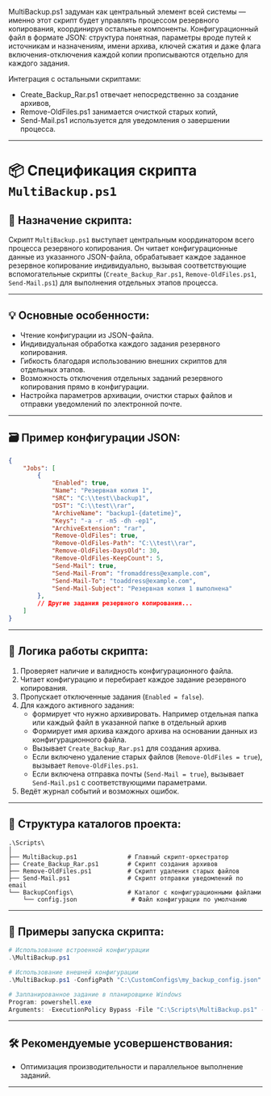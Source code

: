 MultiBackup.ps1 задуман как центральный элемент всей системы — именно этот скрипт будет управлять процессом резервного копирования, координируя остальные компоненты. Конфигурационный файл в формате JSON: структура понятная, параметры вроде путей к источникам и назначениям, имени архива, ключей сжатия и даже флага включения-отключения каждой копии прописываются отдельно для каждого задания.

Интеграция с остальными скриптами: 
- Create_Backup_Rar.ps1 отвечает непосредственно за создание архивов, 
- Remove-OldFiles.ps1 занимается очисткой старых копий, 
- Send-Mail.ps1 используется для уведомления о завершении процесса.
---

# 📦 Спецификация скрипта `MultiBackup.ps1`

## 📝 Назначение скрипта:
Скрипт `MultiBackup.ps1` выступает центральным координатором всего процесса резервного копирования. Он читает конфигурационные данные из указанного JSON-файла, обрабатывает каждое заданное резервное копирование индивидуально, вызывая соответствующие вспомогательные скрипты (`Create_Backup_Rar.ps1`, `Remove-OldFiles.ps1`, `Send-Mail.ps1`) для выполнения отдельных этапов процесса.

---

## 💡 Основные особенности:
- Чтение конфигурации из JSON-файла.
- Индивидуальная обработка каждого задания резервного копирования.
- Гибкость благодаря использованию внешних скриптов для отдельных этапов.
- Возможность отключения отдельных заданий резервного копирования прямо в конфигурации.
- Настройка параметров архивации, очистки старых файлов и отправки уведомлений по электронной почте.

---

## 🗃 Пример конфигурации JSON:
```json
{
    "Jobs": [
        {
            "Enabled": true,
            "Name": "Резервная копия 1",
            "SRC": "C:\\test\\backup1",
            "DST": "C:\\test\\rar",
            "ArchiveName": "backup1-{datetime}",
            "Keys": "-a -r -m5 -dh -ep1",
            "ArchiveExtension": "rar",
            "Remove-OldFiles": true,
            "Remove-OldFiles-Path": "C:\\test\\rar",
            "Remove-OldFiles-DaysOld": 30,
            "Remove-OldFiles-KeepCount": 5,
            "Send-Mail": true,
            "Send-Mail-From": "fromaddress@example.com",
            "Send-Mail-To": "toaddress@example.com",
            "Send-Mail-Subject": "Резервная копия 1 выполнена"
        },
        // Другие задания резервного копирования...
    ]
}
```

---

## 🔄 Логика работы скрипта:
1. Проверяет наличие и валидность конфигурационного файла.
2. Читает конфигурацию и перебирает каждое задание резервного копирования.
3. Пропускает отключенные задания (`Enabled = false`).
4. Для каждого активного задания:
   - формирует что нужно архивировать. Например отдельная папка или каждый файл в указанной папке в отдельный архив  
   - Формирует имя архива каждого архива на основании данных из конфигурационного файла.
   - Вызывает `Create_Backup_Rar.ps1` для создания архива.
   - Если включено удаление старых файлов (`Remove-OldFiles = true`), вызывает `Remove-OldFiles.ps1`.
   - Если включена отправка почты (`Send-Mail = true`), вызывает `Send-Mail.ps1` с соответствующими параметрами.
5. Ведёт журнал событий и возможных ошибок.

---

## 📂 Структура каталогов проекта:
```
.\Scripts\
│
├── MultiBackup.ps1              # Главный скрипт-оркестратор
├── Create_Backup_Rar.ps1        # Скрипт создания архивов
├── Remove-OldFiles.ps1          # Скрипт удаления старых файлов
├── Send-Mail.ps1                # Скрипт отправки уведомлений по email
└── BackupConfigs\               # Каталог с конфигурационными файлами
    └── config.json               # Файл конфигурации по умолчанию
```

---

## 🚀 Примеры запуска скрипта:
```powershell
# Использование встроенной конфигурации
.\MultiBackup.ps1

# Использование внешней конфигурации
.\MultiBackup.ps1 -ConfigPath "C:\CustomConfigs\my_backup_config.json"

# Запланированное задание в планировщике Windows
Program: powershell.exe
Arguments: -ExecutionPolicy Bypass -File "C:\Scripts\MultiBackup.ps1" -ConfigPath "C:\BackupConfigs\daily.json"
```

---

## 🛠 Рекомендуемые усовершенствования:
- Оптимизация производительности и параллельное выполнение заданий.
---
